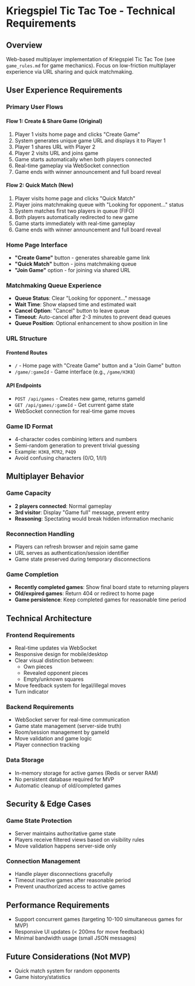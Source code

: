# Kriegspiel Tic Tac Toe - Technical Requirements

## Overview

Web-based multiplayer implementation of Kriegspiel Tic Tac Toe (see `game_rules.md` for game mechanics). Focus on low-friction multiplayer experience via URL sharing and quick matchmaking.

## User Experience Requirements

### Primary User Flows

#### Flow 1: Create & Share Game (Original)

1. Player 1 visits home page and clicks "Create Game"
2. System generates unique game URL and displays it to Player 1
3. Player 1 shares URL with Player 2
4. Player 2 visits URL and joins game
5. Game starts automatically when both players connected
6. Real-time gameplay via WebSocket connection
7. Game ends with winner announcement and full board reveal

#### Flow 2: Quick Match (New)

1. Player visits home page and clicks "Quick Match"
2. Player joins matchmaking queue with "Looking for opponent..." status
3. System matches first two players in queue (FIFO)
4. Both players automatically redirected to new game
5. Game starts immediately with real-time gameplay
6. Game ends with winner announcement and full board reveal

### Home Page Interface

- **"Create Game"** button - generates shareable game link
- **"Quick Match"** button - joins matchmaking queue
- **"Join Game"** option - for joining via shared URL

### Matchmaking Queue Experience

- **Queue Status**: Clear "Looking for opponent..." message
- **Wait Time**: Show elapsed time and estimated wait
- **Cancel Option**: "Cancel" button to leave queue
- **Timeout**: Auto-cancel after 2-3 minutes to prevent dead queues
- **Queue Position**: Optional enhancement to show position in line

### URL Structure

#### Frontend Routes

- `/` - Home page with "Create Game" button and a "Join Game" button
- `/game/:gameId` - Game interface (e.g., `/game/H3K8`)

#### API Endpoints

- `POST /api/games` - Creates new game, returns gameId
- `GET /api/games/:gameId` - Get current game state
- WebSocket connection for real-time game moves

### Game ID Format

- 4-character codes combining letters and numbers
- Semi-random generation to prevent trivial guessing
- Example: `H3K8`, `M7R2`, `P4Q9`
- Avoid confusing characters (0/O, 1/I/l)

## Multiplayer Behavior

### Game Capacity

- **2 players connected**: Normal gameplay
- **3rd visitor**: Display "Game full" message, prevent entry
- **Reasoning**: Spectating would break hidden information mechanic

### Reconnection Handling

- Players can refresh browser and rejoin same game
- URL serves as authentication/session identifier
- Game state preserved during temporary disconnections

### Game Completion

- **Recently completed games**: Show final board state to returning players
- **Old/expired games**: Return 404 or redirect to home page
- **Game persistence**: Keep completed games for reasonable time period

## Technical Architecture

### Frontend Requirements

- Real-time updates via WebSocket
- Responsive design for mobile/desktop
- Clear visual distinction between:
  - Own pieces
  - Revealed opponent pieces
  - Empty/unknown squares
- Move feedback system for legal/illegal moves
- Turn indicator

### Backend Requirements

- WebSocket server for real-time communication
- Game state management (server-side truth)
- Room/session management by gameId
- Move validation and game logic
- Player connection tracking

### Data Storage

- In-memory storage for active games (Redis or server RAM)
- No persistent database required for MVP
- Automatic cleanup of old/completed games

## Security & Edge Cases

### Game State Protection

- Server maintains authoritative game state
- Players receive filtered views based on visibility rules
- Move validation happens server-side only

### Connection Management

- Handle player disconnections gracefully
- Timeout inactive games after reasonable period
- Prevent unauthorized access to active games

## Performance Requirements

- Support concurrent games (targeting 10-100 simultaneous games for MVP)
- Responsive UI updates (< 200ms for move feedback)
- Minimal bandwidth usage (small JSON messages)

## Future Considerations (Not MVP)

- Quick match system for random opponents
- Game history/statistics
